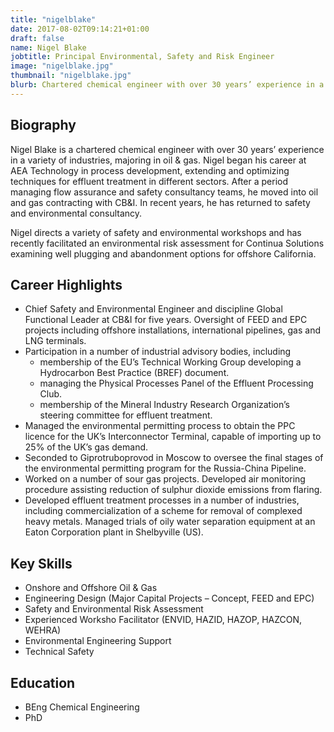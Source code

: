 ```yaml
---
title: "nigelblake"
date: 2017-08-02T09:14:21+01:00
draft: false
name: Nigel Blake
jobtitle: Principal Environmental, Safety and Risk Engineer
image: "nigelblake.jpg"
thumbnail: "nigelblake.jpg"
blurb: Chartered chemical engineer with over 30 years’ experience in a variety of industries, majoring in oil & gas.
---
```


## Biography

<p>
    Nigel Blake is a chartered chemical engineer with over 30 years’ experience in a variety of industries, majoring in oil & gas. Nigel began his career at AEA Technology in process development, extending and optimizing techniques for effluent treatment in different sectors. After a period managing flow assurance and safety consultancy teams, he moved into oil and gas contracting with CB&I. In recent years, he has returned to safety and environmental consultancy.
</p>
<p>
    Nigel directs a variety of safety and environmental workshops and has recently facilitated an environmental risk assessment for Continua Solutions examining well plugging and abandonment options for offshore California.
</p>


## Career Highlights

* Chief Safety and Environmental Engineer and discipline Global Functional Leader at CB&I for five years. Oversight of FEED and EPC projects including offshore installations, international pipelines, gas and LNG terminals.
* Participation in a number of industrial advisory bodies, including
    * membership of the EU’s Technical Working Group developing a Hydrocarbon Best Practice (BREF) document.
    * managing the Physical Processes Panel of the Effluent Processing Club.
    * membership of the Mineral Industry Research Organization’s steering committee for effluent treatment.
* Managed the environmental permitting process to obtain the PPC licence for the UK’s Interconnector Terminal, capable of importing up to 25% of the UK’s gas demand.
* Seconded to Giprotruboprovod in Moscow to oversee the final stages of the environmental permitting program for the Russia-China Pipeline.
* Worked on a number of sour gas projects. Developed air monitoring procedure assisting reduction of sulphur dioxide emissions from flaring.
* Developed effluent treatment processes in a number of industries, including commercialization of a scheme for removal of complexed heavy metals. Managed trials of oily water separation equipment at an Eaton Corporation plant in Shelbyville (US).

<split>

## Key Skills

* Onshore and Offshore Oil & Gas
* Engineering Design (Major Capital Projects – Concept, FEED and EPC)
* Safety and Environmental Risk Assessment
* Experienced Worksho Facilitator (ENVID, HAZID, HAZOP, HAZCON, WEHRA)
* Environmental Engineering Support
* Technical Safety

## Education
* BEng Chemical Engineering
* PhD